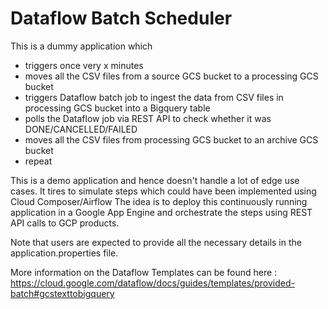 # Dataflow Batch Scheduler 

This is a dummy application which 
* triggers once very x minutes
* moves all the CSV files from a source GCS bucket to a processing GCS bucket 
* triggers Dataflow batch job to ingest the data from CSV files in processing GCS bucket into a Bigquery table 
* polls the Dataflow job via REST API to check whether it was DONE/CANCELLED/FAILED 
* moves all the CSV files from processing GCS bucket to an archive GCS bucket 
* repeat 

This is a demo application and hence doesn't handle a lot of edge use cases.
It tires to simulate steps which could have been implemented using Cloud Composer/Airflow
The idea is to deploy this continuously running application in a Google App Engine and orchestrate the steps using REST API calls to GCP products.

Note that users are expected to provide all the necessary details in the application.properties file.

More information on the Dataflow Templates can be found here :  https://cloud.google.com/dataflow/docs/guides/templates/provided-batch#gcstexttobigquery
 